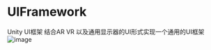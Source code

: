 # UIFramework
Unity UI框架
结合AR VR 以及通用显示器的UI形式实现一个通用的UI框架
![image](https://user-images.githubusercontent.com/50124510/204252025-7aa38d13-dcb2-47a0-9a51-3efcfef5dcb7.png)
